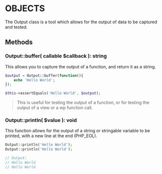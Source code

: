 # OBJECTS

The Output class is a tool which allows for the output of data to be captured and tested.

## Methods

### Output::buffer( callable $callback ): string

This allows you to capture the output of a function, and return it as a string.

```php
$output = Output::buffer(function(){
    echo 'Hello World';
});

$this->assertEquals('Hello World', $output);
```

> This is useful for testing the output of a function, or for testing the output of a view or a wp function call.

### Output::println( $value ): void

This function allows for the output of a string or stringable variable to be printed, with a new line at the end (PHP_EOL).

```php
Output::println('Hello World');
Output::println('Hello World');

// Output:
// Hello World
// Hello World

```